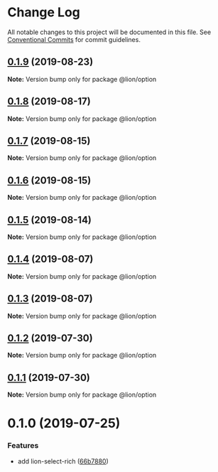 # Change Log

All notable changes to this project will be documented in this file.
See [Conventional Commits](https://conventionalcommits.org) for commit guidelines.

## [0.1.9](https://github.com/ing-bank/lion/compare/@lion/option@0.1.8...@lion/option@0.1.9) (2019-08-23)

**Note:** Version bump only for package @lion/option





## [0.1.8](https://github.com/ing-bank/lion/compare/@lion/option@0.1.7...@lion/option@0.1.8) (2019-08-17)

**Note:** Version bump only for package @lion/option





## [0.1.7](https://github.com/ing-bank/lion/compare/@lion/option@0.1.6...@lion/option@0.1.7) (2019-08-15)

**Note:** Version bump only for package @lion/option





## [0.1.6](https://github.com/ing-bank/lion/compare/@lion/option@0.1.5...@lion/option@0.1.6) (2019-08-15)

**Note:** Version bump only for package @lion/option





## [0.1.5](https://github.com/ing-bank/lion/compare/@lion/option@0.1.4...@lion/option@0.1.5) (2019-08-14)

**Note:** Version bump only for package @lion/option





## [0.1.4](https://github.com/ing-bank/lion/compare/@lion/option@0.1.3...@lion/option@0.1.4) (2019-08-07)

**Note:** Version bump only for package @lion/option





## [0.1.3](https://github.com/ing-bank/lion/compare/@lion/option@0.1.2...@lion/option@0.1.3) (2019-08-07)

**Note:** Version bump only for package @lion/option





## [0.1.2](https://github.com/ing-bank/lion/compare/@lion/option@0.1.1...@lion/option@0.1.2) (2019-07-30)

**Note:** Version bump only for package @lion/option





## [0.1.1](https://github.com/ing-bank/lion/compare/@lion/option@0.1.0...@lion/option@0.1.1) (2019-07-30)

**Note:** Version bump only for package @lion/option





# 0.1.0 (2019-07-25)


### Features

* add lion-select-rich ([66b7880](https://github.com/ing-bank/lion/commit/66b7880))
